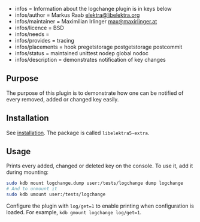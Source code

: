 - infos = Information about the logchange plugin is in keys below
- infos/author = Markus Raab <elektra@libelektra.org>
- infos/maintainer = Maximilian Irlinger <max@maxirlinger.at>
- infos/licence = BSD
- infos/needs =
- infos/provides = tracing
- infos/placements = hook pregetstorage postgetstorage postcommit
- infos/status = maintained unittest nodep global nodoc
- infos/description = demonstrates notification of key changes

## Purpose

The purpose of this plugin is to demonstrate how one can
be notified of every removed, added or changed key easily.

## Installation

See [installation](/doc/INSTALL.md).
The package is called `libelektra5-extra`.

## Usage

Prints every added, changed or deleted key on the console.
To use it, add it during mounting:

```sh
sudo kdb mount logchange.dump user:/tests/logchange dump logchange
# And to unmount it
sudo kdb umount user:/tests/logchange
```

Configure the plugin with `log/get=1` to enable printing when configuration is
loaded. For example, `kdb gmount logchange log/get=1`.
